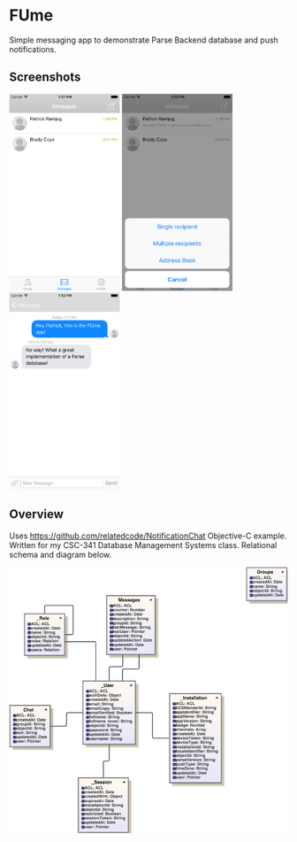 # FUme
Simple messaging app to demonstrate Parse Backend database and push notifications.

## Screenshots
<img src="./Screenshots/screenshot1.png" alt="screenshot1" width="200" />
<img src="./Screenshots/screenshot2.png" alt="screenshot2" width="200" />
<img src="./Screenshots/screenshot3.png" alt="screenshot3" width="200" />

## Overview
Uses https://github.com/relatedcode/NotificationChat Objective-C example. Written for my CSC-341 Database Management Systems class. Relational schema and diagram below.

<img src="./Screenshots/ParseERD.png" alt="screenshot3"  width="800" />
